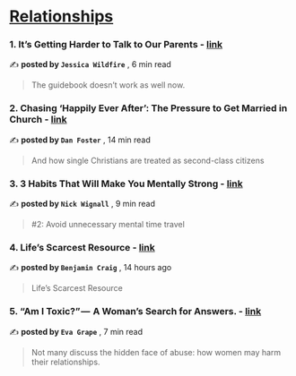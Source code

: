 
<h1><a href=https://medium.com/tag/relationships/recommended target="_blank" rel="noopener noreferrer">Relationships</a></h1>
<h3>1. It’s Getting Harder to Talk to Our Parents - <a href=https://medium.com/@jessicalexicus?source=tag_recommended_feed---------0-84----------relationships----------908d6b5c_0957_4391_a3c3_a13b10161274------- target="_blank" rel="noopener noreferrer">link</a></h3>

✍️ **posted by `Jessica Wildfire`** <date> , 6 min read</date>

<blockquote>The guidebook doesn’t work as well now.</blockquote>

<h3>2. Chasing ‘Happily Ever After’: The Pressure to Get Married in Church - <a href=https://medium.com/@danfosterwriter?source=tag_recommended_feed---------1-107----------relationships----------908d6b5c_0957_4391_a3c3_a13b10161274------- target="_blank" rel="noopener noreferrer">link</a></h3>

✍️ **posted by `Dan Foster`** <date> , 14 min read</date>

<blockquote>And how single Christians are treated as second-class citizens</blockquote>

<h3>3. 3 Habits That Will Make You Mentally Strong - <a href=https://medium.com/@nickwignall?source=tag_recommended_feed---------2-85----------relationships----------908d6b5c_0957_4391_a3c3_a13b10161274------- target="_blank" rel="noopener noreferrer">link</a></h3>

✍️ **posted by `Nick Wignall`** <date> , 9 min read</date>

<blockquote>#2: Avoid unnecessary mental time travel</blockquote>

<h3>4. Life’s Scarcest Resource - <a href=https://medium.com/@bencraig827?source=tag_recommended_feed---------3-84----------relationships----------908d6b5c_0957_4391_a3c3_a13b10161274------- target="_blank" rel="noopener noreferrer">link</a></h3>

✍️ **posted by `Benjamin Craig`** <date> , 14 hours ago</date>

<blockquote>Life’s Scarcest Resource</blockquote>

<h3>5. “Am I Toxic?” —  A Woman’s Search for Answers. - <a href=https://medium.com/@thunderbirdies?source=tag_recommended_feed---------4-107----------relationships----------908d6b5c_0957_4391_a3c3_a13b10161274------- target="_blank" rel="noopener noreferrer">link</a></h3>

✍️ **posted by `Eva Grape`** <date> , 7 min read</date>

<blockquote>Not many discuss the hidden face of abuse: how women may harm their relationships.</blockquote>

